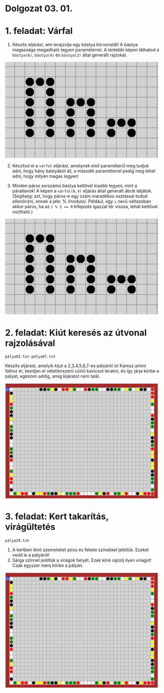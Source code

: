 # Dolgozat 03. 01.

# 1. feladat: Várfal

1. Készíts eljárást, ami lerajzolja egy bástya körvonalát! A bástya magassága megadható legyen paraméterrel. A lentebbi képen láthatod a `bástya(6)`, `bástya(4)` és `bástya(2)` által generált rajzokat.
<img src="img/bástyák.png" width="500">

2. Készítsd el a `várfal` eljárást, amelynek első paraméterül meg tudjuk adni, hogy hány bástyából áll, a második paraméterrel pedig meg lehet adni, hogy milyen magas legyen! 

3. Minden páros sorszámú bástya kettővel kisebb legyen, mint a páratlanok! A képen a `várfal(6,4)` eljárás által generált ábrát látjátok. (Segítség: azt, hogy páros-e egy szám maradékos osztással tudod ellenőrizni, ennek a jele: % /modulo/. Például, egy `i` nevű változóban akkor páros, ha az `i % 2 == 0` kifejezés igazzal tér vissza, tehát kettővel osztható.)

<img src="img/bástyák.png" width="500">

# 2. feladat: Kiút keresés az útvonal rajzolásával
    pálya02.txt-pálya07.txt

Készíts eljárást, amelyik kijut a 2,3,4,5,6,7-es pályáról is! Karesz amint falhoz ér, kezdjen el véletlenszerű színű kavicsot lerakni, és így járja körbe a pályát, egészen addig, amíg kijáratot nem talál.

<img src="img/feladat2.png" width="500">

# 3. feladat: Kert takarítás, virágültetés
    pálya29.txt

1. A kertben lévő szemeteket piros és fekete színekkel jelöltük. Ezeket vedd le a pályáról!
2. Sárga színnel jelöltük a virágok helyét. Ezek köré rajzolj ilyen virágot! Csak egyszer menj körbe a pályán.

<img src="img/feladat2.png" width="500">
